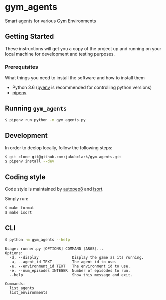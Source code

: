 # gym_agents

Smart agents for various [Gym](http://gym.openai.com/) Environments

## Getting Started

These instructions will get you a copy of the project up and running on your local machine for development and testing purposes.

### Prerequisites

What things you need to install the software and how to install them

* Python 3.6 ([pyenv](https://github.com/pyenv/pyenv) is recommended for controlling python versions)
* [pipenv](https://pipenv.readthedocs.io/en/latest/)

## Running `gym_agents`

```bash
$ pipenv run python -m gym_agents.py
```

## Development

In order to deelop locally, follow the following steps:

```bash
$ git clone git@github.com:jakubclark/gym-agents.git
$ pipenv install --dev
```

## Coding style

Code style is maintained by [autopep8](https://github.com/hhatto/autopep8) and [isort](https://github.com/timothycrosley/isort).

Simply run:

```bash
$ make format
$ make isort
```

## CLI

```bash
$ python -m gym_agents --help
```
```
Usage: runner.py [OPTIONS] COMMAND [ARGS]...
Options:
  -d, --display               Display the game as its running.
  -a, --agent_id TEXT         The agent id to use.
  -e, --environment_id TEXT   The environment id to use.
  -e, --num_episodes INTEGER  Number of episodes to run.
  --help                      Show this message and exit.

Commands:
  list_agents
  list_environments
```
